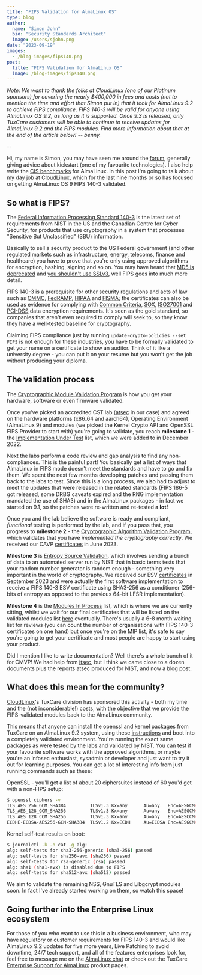 ```yaml
---
title: "FIPS Validation for AlmaLinux OS"
type: blog
author:
  name: "Simon John"
  bio: "Security Standards Architect"
  image: /users/sjohn.png
date: "2023-09-19"
images:
  - /blog-images/fips140.png
post:
  title: "FIPS Validation for AlmaLinux OS"
  image: /blog-images/fips140.png
---
```


_Note: We want to thank the folks at CloudLinux (one of our Platinum sponsors) for covering the nearly $400,000 in fees and costs (not to mention the time and effort that Simon put in) that it took for AlmaLinux 9.2 to achieve FIPS compliance. FIPS 140-3 will be valid for anyone using AlmaLinux OS 9.2, as long as it is supported. Once 9.3 is released, only TuxCare customers will be able to continue to receive updates for AlmaLinux 9.2 and the FIPS modules. Find more information about that at the end of the article below! -- benny._

--

Hi, my name is Simon, you may have seen me around the [forum](https://forums.almalinux.org/u/sej7278/), generally giving advice about kickstart (one of my favourite technologies). I also help write the [CIS benchmarks](https://www.cisecurity.org/benchmark/almalinuxos_linux) for AlmaLinux. In this post I'm going to talk about my day job at CloudLinux, which for the last nine months or so has focused on getting AlmaLinux OS 9 FIPS 140-3 validated.

## So what is FIPS?

The [Federal Information Processing Standard 140-3](https://csrc.nist.gov/pubs/fips/140-3/final) is the latest set of requirements from NIST in the US and the Canadian Centre for Cyber Security, for products that use cryptography in a system that processes "Sensitive But Unclassified" (SBU) information.

Basically to sell a security product to the US Federal government (and other regulated markets such as infrastructure, energy, telecoms, finance and healthcare) you have to prove that you're only using approved algorithms for encryption, hashing, signing and so on. You may have heard that [MD5 is deprecated](https://en.wikipedia.org/wiki/MD5) and [you shouldn't use SSLv3](https://security.googleblog.com/2014/10/this-poodle-bites-exploiting-ssl-30.html), well FIPS goes into much more detail.

FIPS 140-3 is a prerequisite for other security regulations and acts of law such as [CMMC](https://dodcio.defense.gov/CMMC/About/), [FedRAMP](https://www.fedramp.gov/), [HIPAA](https://www.hhs.gov/hipaa/index.html) and [FISMA](https://www.cisa.gov/topics/cyber-threats-and-advisories/federal-information-security-modernization-act); the certificates can also be used as evidence for complying with [Common Criteria](https://commoncriteriaportal.org/), [SOX](https://en.wikipedia.org/wiki/Sarbanes%E2%80%93Oxley_Act), [ISO27001](https://www.iso.org/standard/27001) and [PCI-DSS](https://www.pcisecuritystandards.org/) data encryption requirements. It's seen as the gold standard, so companies that aren't even required to comply will seek to, so they know they have a well-tested baseline for cryptography.

Claiming FIPS compliance just by running `update-crypto-policies --set FIPS` is not enough for these industries, you have to be formally validated to get your name on a certificate to show an auditor. Think of it like a university degree - you can put it on your resume but you won't get the job without producing your diploma.

## The validation process

The [Cryptographic Module Validation Program](https://csrc.nist.gov/projects/cryptographic-module-validation-program) is how you get your hardware, software or even firmware validated.

Once you've picked an accredited CST lab ([atsec](https://www.atsec.com/services/fips-140-2-and-fips-140-3-testing/index.html) in our case) and agreed on the hardware platforms (x86_64 and aarch64), Operating Environment (AlmaLinux 9) and modules (we picked the Kernel Crypto API and OpenSSL FIPS Provider to start with) you're going to validate, you reach **milestone 1** - the [Implementation Under Test](https://csrc.nist.gov/Projects/cryptographic-module-validation-program/modules-in-process/IUT-List) list, which we were added to in December 2022.

Next the labs perform a code review and gap analysis to find any non-compliances. This is the painful part! You basically get a list of ways that AlmaLinux in FIPS mode doesn't meet the standards and have to go and fix them. We spent the next few months developing patches and passing them back to the labs to test. Since this is a long process, we also had to adjust to meet the updates that were released in the related standards (FIPS 186-5 got released, some DRBG caveats expired and the RNG implementation mandated the use of SHA3) and in the AlmaLinux packages - in fact we started on 9.1, so the patches were re-written and re-tested **a lot!**

Once you and the lab believe the software is ready and compliant, _functional_ testing is performed by the lab, and if you pass that, you progress to **milestone 2** - the [Cryptographic Algorithm Validation Program](https://csrc.nist.gov/projects/cryptographic-algorithm-validation-program), which validates that you have _implemented the cryptography correctly_. We received our CAVP [certificates](https://csrc.nist.gov/projects/cryptographic-algorithm-validation-program/validation-search?searchMode=implementation&vendor=cloudlinux&productType=-1&ipp=100) in June 2023.

**Milestone 3** is [Entropy Source Validation](https://csrc.nist.gov/Projects/cryptographic-module-validation-program/entropy-validations/esv), which involves sending a bunch of data to an automated server run by NIST that in basic terms tests that your random number generator is random enough - something very important in the world of cryptography. We received our ESV [certificates](https://csrc.nist.gov/projects/cryptographic-module-validation-program/entropy-validations/search?Vendor=cloudlinux&ipp=25) in September 2023 and were actually the first software implementation to receive a FIPS 140-3 ESV certificate using SHA3-256 as a conditioner (256-bits of entropy as opposed to the previous 64-bit LFSR implementation).

**Milestone 4** is the [Modules In Process](https://csrc.nist.gov/Projects/cryptographic-module-validation-program/modules-in-process/Modules-In-Process-List) list, which is where we are currently sitting, whilst we wait for our final certificates that will be listed on the validated modules list [here](https://csrc.nist.gov/Projects/cryptographic-module-validation-program/validated-modules/search) eventually. There's usually a 6-8 month waiting list for reviews (you can count the number of organisations with FIPS 140-3 certificates on one hand) but once you're on the MIP list, it's safe to say you're going to get your certificate and most people are happy to start using your product.

Did I mention I like to write documentation? Well there's a whole bunch of it for CMVP! We had help from [jtsec](https://www.jtsec.es/fips-140-3-consulting), but I think we came close to a dozen documents plus the reports atsec produced for NIST, and now a blog post.

## What does this mean for the community?

[CloudLinux](https://www.cloudlinux.com/)'s TuxCare division has sponsored this activity - both my time and the (not inconsiderable!) costs, with the objective that we provide the FIPS-validated modules back to the AlmaLinux community.

This means that anyone can install the openssl and kernel packages from TuxCare on an AlmaLinux 9.2 system, using these [instructions](https://docs.tuxcare.com/enterprise-support-for-almalinux/fips/) and boot into a completely validated environment. You're running the exact same packages as were tested by the labs and validated by NIST. You can test if your favourite software works with the approved algorithms, or maybe you're an infosec enthusiast, sysadmin or developer and just want to try it out for learning purposes. You can get a lot of interesting info from just running commands such as these:

OpenSSL - you'll get a list of about 20 ciphersuites instead of 60 you'd get with a non-FIPS setup:

```bash
$ openssl ciphers -v
TLS_AES_256_GCM_SHA384         TLSv1.3 Kx=any      Au=any   Enc=AESGCM(256)    Mac=AEAD
TLS_AES_128_GCM_SHA256         TLSv1.3 Kx=any      Au=any   Enc=AESGCM(128)    Mac=AEAD
TLS_AES_128_CCM_SHA256         TLSv1.3 Kx=any      Au=any   Enc=AESCCM(128)    Mac=AEAD
ECDHE-ECDSA-AES256-GCM-SHA384  TLSv1.2 Kx=ECDH     Au=ECDSA Enc=AESGCM(256)    Mac=AEAD
```

Kernel self-test results on boot:

```bash
$ journalctl -k -o cat -g alg:
alg: self-tests for sha3-256-generic (sha3-256) passed
alg: self-tests for sha256-avx (sha256) passed
alg: self-tests for rsa-generic (rsa) passed
alg: sha1 (sha1-avx) is disabled due to FIPS
alg: self-tests for sha512-avx (sha512) passed
```

We aim to validate the remaining NSS, GnuTLS and Libgcrypt modules soon. In fact I've already started working on them, so watch this space!

## Going further into the Enterprise Linux ecosystem

For those of you who want to use this in a business environment, who may have regulatory or customer requirements for FIPS 140-3 and would like AlmaLinux 9.2 updates for five more years, Live Patching to avoid downtime, 24/7 tech support, and all of the features enterprises look for, feel free to message me on the [AlmaLinux chat](https://chat.almalinux.org/almalinux/messages/@sej7278) or check out the TuxCare [Enterprise Support for AlmaLinux](https://tuxcare.com/almalinux-enterprise-support/) product pages.
